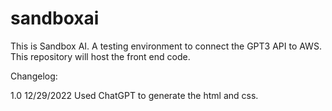 # sandboxai
This is Sandbox AI. A testing environment to connect the GPT3 API to AWS. This repository will host the front end code.

Changelog:

1.0 
12/29/2022
Used ChatGPT to generate the html and css.
